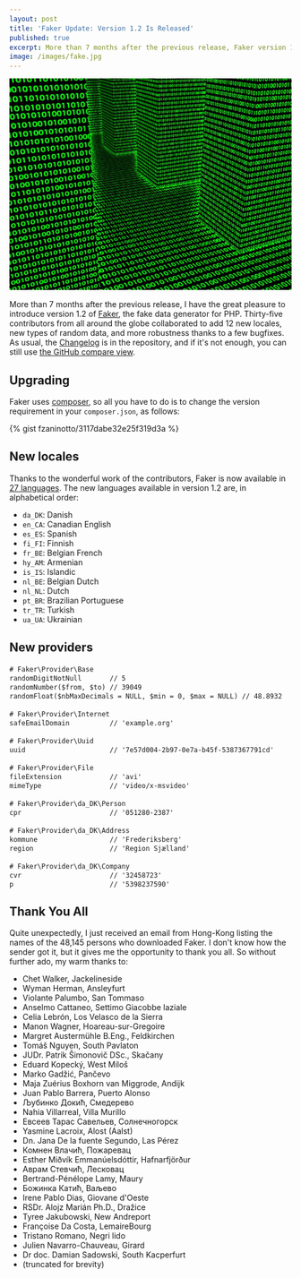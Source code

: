 ```yaml
---
layout: post
title: 'Faker Update: Version 1.2 Is Released'
published: true
excerpt: More than 7 months after the previous release, Faker version 1.2 is now available. Thanks to the work of 35 contributors, this new version provides 12 new locales, new types of random data, and more robustness.
image: /images/fake.jpg
---
```


<img src="/images/fake.jpg" title="Image © 2010-2013 CloudTimes, source: http://cloudtimes.org/2012/12/30/the-true-business-value-of-big-data/" class="postImage"/>


More than 7 months after the previous release, I have the great pleasure to introduce version 1.2 of [Faker](https://github.com/fzaninotto/Faker), the fake data generator for PHP. Thirty-five contributors from all around the globe collaborated to add 12 new locales, new types of random data, and more robustness thanks to a few bugfixes. As usual, the [Changelog](https://github.com/fzaninotto/Faker/blob/master/CHANGELOG) is in the repository, and if it's not enough, you can still use [the GitHub compare view](https://github.com/fzaninotto/Faker/compare/v1.1.0...v1.2.0).

## Upgrading

Faker uses [composer](https://packagist.org/packages/fzaninotto/faker), so all you have to do is to change the version requirement in your `composer.json`, as follows:

{% gist fzaninotto/3117dabe32e25f319d3a %}

## New locales

Thanks to the wonderful work of the contributors, Faker is now available in [27 languages](https://github.com/fzaninotto/Faker/tree/master/src/Faker/Provider). The new languages available in version 1.2 are, in alphabetical order:

* `da_DK`: Danish
* `en_CA`: Canadian English
* `es_ES`: Spanish
* `fi_FI`: Finnish
* `fr_BE`: Belgian French
* `hy_AM`: Armenian
* `is_IS`: Islandic
* `nl_BE`: Belgian Dutch
* `nl_NL`: Dutch
* `pt_BR`: Brazilian Portuguese
* `tr_TR`: Turkish
* `ua_UA`: Ukrainian

## New providers

```
# Faker\Provider\Base
randomDigitNotNull       // 5
randomNumber($from, $to) // 39049
randomFloat($nbMaxDecimals = NULL, $min = 0, $max = NULL) // 48.8932

# Faker\Provider\Internet
safeEmailDomain          // 'example.org'

# Faker\Provider\Uuid
uuid                     // '7e57d004-2b97-0e7a-b45f-5387367791cd'

# Faker\Provider\File
fileExtension            // 'avi'
mimeType                 // 'video/x-msvideo'

# Faker\Provider\da_DK\Person
cpr                      // '051280-2387'

# Faker\Provider\da_DK\Address
kommune                  // 'Frederiksberg'
region                   // 'Region Sjælland'

# Faker\Provider\da_DK\Company
cvr                      // '32458723'
p                        // '5398237590'
```

## Thank You All

Quite unexpectedly, I just received an email from Hong-Kong listing the names of the 48,145 persons who downloaded Faker. I don't know how the sender got it, but it gives me the opportunity to thank you all. So without further ado, my warm thanks to:

* Chet Walker, Jackelineside
* Wyman Herman, Ansleyfurt
* Violante Palumbo, San Tommaso
* Anselmo Cattaneo, Settimo Giacobbe laziale
* Celia Lebrón, Los Velasco de la Sierra
* Manon Wagner, Hoareau-sur-Gregoire
* Margret Austermühle B.Eng., Feldkirchen
* Tomáš Nguyen, South Pavlaton
* JUDr. Patrik Šimonovič DSc., Skačany
* Eduard Kopecký, West Miloš
* Marko Gadžić, Pančevo
* Maja Zuérius Boxhorn van Miggrode, Andijk
* Juan Pablo Barrera, Puerto Alonso
* Љубинко Докић, Смедерево
* Nahia Villarreal, Villa Murillo
* Евсеев Тарас Савельев, Солнечногорск
* Yasmine Lacroix, Alost (Aalst)
* Dn. Jana De la fuente Segundo, Las Pérez
* Комнен Влачић, Пожаревац
* Esther Miðvík Emmanúelsdóttir, Hafnarfjörður
* Аврам Стевчић, Лесковац
* Bertrand-Pénélope Lamy, Maury
* Божинка Катић, Ваљево
* Irene Pablo Dias, Giovane d'Oeste
* RSDr. Alojz Marián Ph.D., Dražice
* Tyree Jakubowski, New Andreport
* Françoise Da Costa, LemaireBourg
* Tristano Romano, Negri lido
* Julien Navarro-Chauveau, Girard
* Dr doc. Damian Sadowski, South Kacperfurt
* (truncated for brevity)